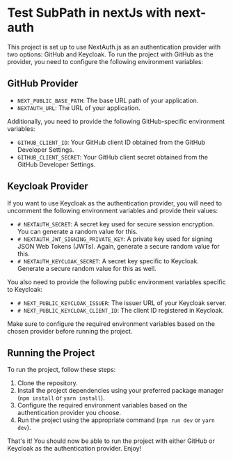 # Test SubPath in nextJs with next-auth

This project is set up to use NextAuth.js as an authentication provider with two options: GitHub and Keycloak. To run the project with GitHub as the provider, you need to configure the following environment variables:

## GitHub Provider

- `NEXT_PUBLIC_BASE_PATH`: The base URL path of your application.
- `NEXTAUTH_URL`: The URL of your application.

Additionally, you need to provide the following GitHub-specific environment variables:

- `GITHUB_CLIENT_ID`: Your GitHub client ID obtained from the GitHub Developer Settings.
- `GITHUB_CLIENT_SECRET`: Your GitHub client secret obtained from the GitHub Developer Settings.

## Keycloak Provider

If you want to use Keycloak as the authentication provider, you will need to uncomment the following environment variables and provide their values:

- `# NEXTAUTH_SECRET`: A secret key used for secure session encryption. You can generate a random value for this.
- `# NEXTAUTH_JWT_SIGNING_PRIVATE_KEY`: A private key used for signing JSON Web Tokens (JWTs). Again, generate a secure random value for this.
- `# NEXTAUTH_KEYCLOAK_SECRET`: A secret key specific to Keycloak. Generate a secure random value for this as well.

You also need to provide the following public environment variables specific to Keycloak:

- `# NEXT_PUBLIC_KEYCLOAK_ISSUER`: The issuer URL of your Keycloak server.
- `# NEXT_PUBLIC_KEYCLOAK_CLIENT_ID`: The client ID registered in Keycloak.

Make sure to configure the required environment variables based on the chosen provider before running the project.

## Running the Project

To run the project, follow these steps:

1. Clone the repository.
2. Install the project dependencies using your preferred package manager (`npm install` or `yarn install`).
3. Configure the required environment variables based on the authentication provider you choose.
4. Run the project using the appropriate command (`npm run dev` or `yarn dev`).

That's it! You should now be able to run the project with either GitHub or Keycloak as the authentication provider. Enjoy!